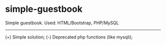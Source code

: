 # simple-guestbook
Simple guestbook. 
Used: HTML/Bootstrap, PHP/MySQL

____________________________
(+) Simple solution;
(-) Deprecated php functions (like mysqli);

